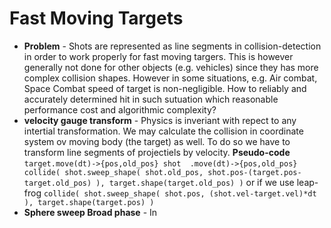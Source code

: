 ﻿
# Fast Moving Targets
 - **Problem** - Shots are represented as line segments in collision-detection in order to work properly for fast moving targers. This is however generally not done for other objects (e.g. vehicles) since they has more complex collision shapes. However in some situations, e.g. Air combat, Space Combat speed of target is non-negligible. How to reliably and accurately determined hit in such sutuation which reasonable performance cost and algorithmic complexity?
 - **velocity gauge transform** - Physics is inveriant with repect to any intertial transformation. We may calculate the collision in coordinate system ov moving body (the target) as well. To do so we have to transform line segments of projectiels by velocity.
    **Pseudo-code** ```
        target.move(dt)->{pos,old_pos}
        shot  .move(dt)->{pos,old_pos}
        collide( shot.sweep_shape( shot.old_pos, shot.pos-(target.pos-target.old_pos) ), target.shape(target.old_pos) )
        ```
    or if we use leap-frog ```
        collide( shot.sweep_shape( shot.pos, (shot.vel-target.vel)*dt ), target.shape(target.pos) )
        ```
 - **Sphere sweep Broad phase** - In 

